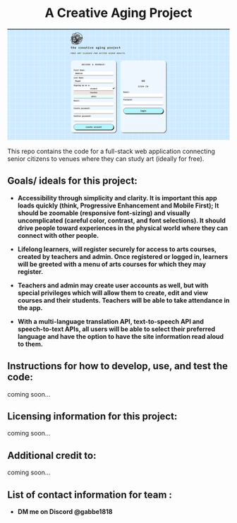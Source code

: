 <div align="center">
   <h1>A Creative Aging Project</h1>
</div>

![Alt text](/repository-open-graph.png?raw=true "screenshot")


This repo contains the code for a full-stack web application connecting senior citizens to venues where they can study art (ideally for free).

## Goals/ ideals for this project:

* **Accessibility through simplicity and clarity. It is important this app loads quickly (think, Progressive Enhancement and Mobile First); It should be zoomable (responsive font-sizing) and visually uncomplicated (careful color, contrast, and font selections). It should drive people toward experiences in the physical world where they can connect with other people.**

* **Lifelong learners, will register securely for access to arts courses, created by teachers and admin. Once registered or logged in, learners will be greeted with a menu of arts courses for which they may register.**

* **Teachers and admin may create user accounts as well, but with special privileges which will allow them to create, edit and view courses and their students. Teachers will be able to take attendance in the app.**

* **With a multi-language translation API, text-to-speech API and speech-to-text APIs, all users will be able to select their preferred language and have the option to have the site information read aloud to them.**

## Instructions for how to develop, use, and test the code:
coming soon...

## Licensing information for this project:
coming soon...

## Additional credit to:
coming soon...
<!-- * **google font**
* **css reset** -->

## List of contact information for team :
* **DM me on Discord @gabbe1818**